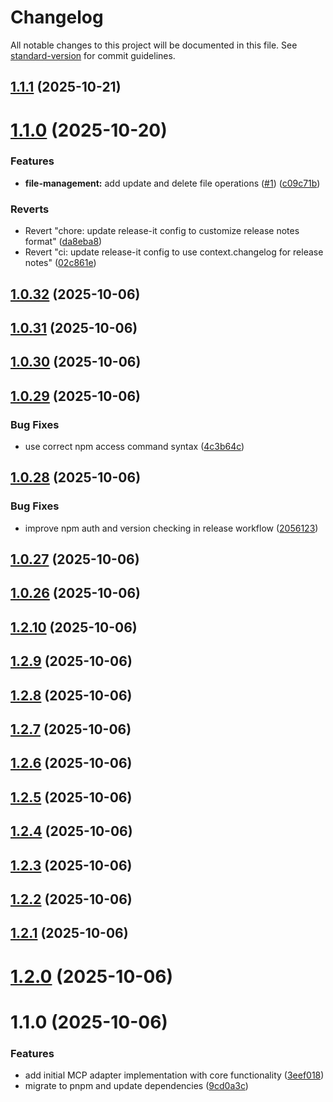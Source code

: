 # Changelog

All notable changes to this project will be documented in this file. See [standard-version](https://github.com/conventional-changelog/standard-version) for commit guidelines.


## [1.1.1](https://github.com/CortexGuardAI/mcp/compare/v1.1.0...v1.1.1) (2025-10-21)

# [1.1.0](https://github.com/CortexGuardAI/mcp/compare/v1.0.32...v1.1.0) (2025-10-20)


### Features

* **file-management:** add update and delete file operations ([#1](https://github.com/CortexGuardAI/mcp/issues/1)) ([c09c71b](https://github.com/CortexGuardAI/mcp/commit/c09c71b45f9e582cf8202a39ba8ed6286cce90ac))


### Reverts

* Revert "chore: update release-it config to customize release notes format" ([da8eba8](https://github.com/CortexGuardAI/mcp/commit/da8eba8aa3f50614e2a6237e319b2aa51211230e))
* Revert "ci: update release-it config to use context.changelog for release notes" ([02c861e](https://github.com/CortexGuardAI/mcp/commit/02c861e1931d879c142da2365edc37b540585794))

## [1.0.32](https://github.com/CortexGuardAI/mcp/compare/v1.0.31...v1.0.32) (2025-10-06)

## [1.0.31](https://github.com/cortexguardai/mcp/compare/v1.0.30...v1.0.31) (2025-10-06)

## [1.0.30](https://github.com/cortexguardai/mcp/compare/v1.0.29...v1.0.30) (2025-10-06)

## [1.0.29](https://github.com/cortexguardai/mcp/compare/v1.0.28...v1.0.29) (2025-10-06)


### Bug Fixes

* use correct npm access command syntax ([4c3b64c](https://github.com/cortexguardai/mcp/commit/4c3b64c731e85d5f4956951636f3ef53bba9c066))

## [1.0.28](https://github.com/cortexguardai/mcp/compare/v1.0.27...v1.0.28) (2025-10-06)


### Bug Fixes

* improve npm auth and version checking in release workflow ([2056123](https://github.com/cortexguardai/mcp/commit/2056123453e14e5018ab186907f75efec3a87502))

## [1.0.27](https://github.com/cortexguardai/mcp/compare/v1.0.26...v1.0.27) (2025-10-06)

## [1.0.26](https://github.com/cortexguardai/mcp/compare/v1.0.24...v1.0.26) (2025-10-06)

## [1.2.10](https://github.com/cortexguardai/mcp/compare/v1.2.9...v1.2.10) (2025-10-06)

## [1.2.9](https://github.com/cortexguardai/mcp/compare/v1.2.8...v1.2.9) (2025-10-06)

## [1.2.8](https://github.com/cortexguardai/mcp/compare/v1.2.7...v1.2.8) (2025-10-06)

## [1.2.7](https://github.com/cortexguardai/mcp/compare/v1.2.6...v1.2.7) (2025-10-06)

## [1.2.6](https://github.com/cortexguardai/mcp/compare/v1.2.5...v1.2.6) (2025-10-06)

## [1.2.5](https://github.com/cortexguardai/mcp/compare/v1.2.4...v1.2.5) (2025-10-06)

## [1.2.4](https://github.com/cortexguardai/mcp/compare/v1.2.3...v1.2.4) (2025-10-06)

## [1.2.3](https://github.com/cortexguardai/mcp/compare/v1.2.2...v1.2.3) (2025-10-06)

## [1.2.2](https://github.com/cortexguardai/mcp/compare/v1.2.1...v1.2.2) (2025-10-06)

## [1.2.1](https://github.com/cortexguardai/mcp/compare/v1.2.0...v1.2.1) (2025-10-06)

# [1.2.0](https://github.com/cortexguardai/mcp/compare/v1.1.0...v1.2.0) (2025-10-06)

# 1.1.0 (2025-10-06)


### Features

* add initial MCP adapter implementation with core functionality ([3eef018](https://github.com/cortexguardai/mcp/commit/3eef01851fe38d85c174f66c617ae76f678dfaa0))
* migrate to pnpm and update dependencies ([9cd0a3c](https://github.com/cortexguardai/mcp/commit/9cd0a3cc5c709cb190afd2688065afb33d7343d4))
